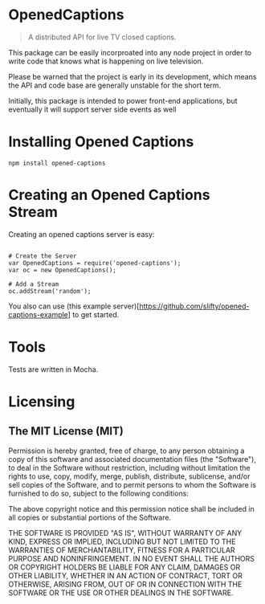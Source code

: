 OpenedCaptions
=============
> A distributed API for live TV closed captions.

This package can be easily incorproated into any node project in order to write code that knows what is happening on live television.

Please be warned that the project is early in its development, which means the API and code base are generally unstable for the short term.

Initially, this package is intended to power front-end applications, but eventually it will support server side events as well


Installing Opened Captions
=============

```shell
npm install opened-captions
```


Creating an Opened Captions Stream
=============

Creating an opened captions server is easy:

```

# Create the Server
var OpenedCaptions = require('opened-captions');
var oc = new OpenedCaptions();

# Add a Stream
oc.addStream('random');

```

You also can use (this example server)[https://github.com/slifty/opened-captions-example] to get started.


Tools
=============
Tests are written in Mocha.


Licensing
=============
The MIT License (MIT)
-------------
Permission is hereby granted, free of charge, to any person obtaining a copy of this software and associated documentation files (the "Software"), to deal in the Software without restriction, including without limitation the rights to use, copy, modify, merge, publish, distribute, sublicense, and/or sell copies of the Software, and to permit persons to whom the Software is furnished to do so, subject to the following conditions:

The above copyright notice and this permission notice shall be included in all copies or substantial portions of the Software.

THE SOFTWARE IS PROVIDED "AS IS", WITHOUT WARRANTY OF ANY KIND, EXPRESS OR IMPLIED, INCLUDING BUT NOT LIMITED TO THE WARRANTIES OF MERCHANTABILITY, FITNESS FOR A PARTICULAR PURPOSE AND NONINFRINGEMENT. IN NO EVENT SHALL THE AUTHORS OR COPYRIGHT HOLDERS BE LIABLE FOR ANY CLAIM, DAMAGES OR OTHER LIABILITY, WHETHER IN AN ACTION OF CONTRACT, TORT OR OTHERWISE, ARISING FROM, OUT OF OR IN CONNECTION WITH THE SOFTWARE OR THE USE OR OTHER DEALINGS IN THE SOFTWARE.
